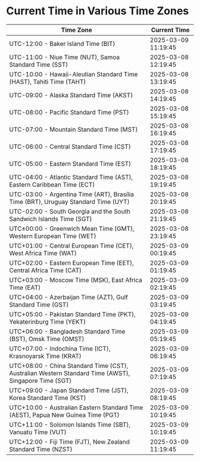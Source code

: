 # Current Time in Various Time Zones

| Time Zone | Current Time |
|-----------|--------------|
| UTC-12:00 - Baker Island Time (BIT) | 2025-03-09 11:19:45 |
| UTC-11:00 - Niue Time (NUT), Samoa Standard Time (SST) | 2025-03-08 12:19:45 |
| UTC-10:00 - Hawaii-Aleutian Standard Time (HAST), Tahiti Time (TAHT) | 2025-03-08 13:19:45 |
| UTC-09:00 - Alaska Standard Time (AKST) | 2025-03-08 14:19:45 |
| UTC-08:00 - Pacific Standard Time (PST) | 2025-03-08 15:19:45 |
| UTC-07:00 - Mountain Standard Time (MST) | 2025-03-08 16:19:45 |
| UTC-06:00 - Central Standard Time (CST) | 2025-03-08 17:19:45 |
| UTC-05:00 - Eastern Standard Time (EST) | 2025-03-08 18:19:45 |
| UTC-04:00 - Atlantic Standard Time (AST), Eastern Caribbean Time (ECT) | 2025-03-08 19:19:45 |
| UTC-03:00 - Argentina Time (ART), Brasília Time (BRT), Uruguay Standard Time (UYT) | 2025-03-08 20:19:45 |
| UTC-02:00 - South Georgia and the South Sandwich Islands Time (SGT) | 2025-03-08 21:19:45 |
| UTC±00:00 - Greenwich Mean Time (GMT), Western European Time (WET) | 2025-03-08 23:19:45 |
| UTC+01:00 - Central European Time (CET), West Africa Time (WAT) | 2025-03-09 00:19:45 |
| UTC+02:00 - Eastern European Time (EET), Central Africa Time (CAT) | 2025-03-09 01:19:45 |
| UTC+03:00 - Moscow Time (MSK), East Africa Time (EAT) | 2025-03-09 02:19:45 |
| UTC+04:00 - Azerbaijan Time (AZT), Gulf Standard Time (GST) | 2025-03-09 03:19:45 |
| UTC+05:00 - Pakistan Standard Time (PKT), Yekaterinburg Time (YEKT) | 2025-03-09 04:19:45 |
| UTC+06:00 - Bangladesh Standard Time (BST), Omsk Time (OMST) | 2025-03-09 05:19:45 |
| UTC+07:00 - Indochina Time (ICT), Krasnoyarsk Time (KRAT) | 2025-03-09 06:19:45 |
| UTC+08:00 - China Standard Time (CST), Australian Western Standard Time (AWST), Singapore Time (SGT) | 2025-03-09 07:19:45 |
| UTC+09:00 - Japan Standard Time (JST), Korea Standard Time (KST) | 2025-03-09 08:19:45 |
| UTC+10:00 - Australian Eastern Standard Time (AEST), Papua New Guinea Time (PGT) | 2025-03-09 10:19:45 |
| UTC+11:00 - Solomon Islands Time (SBT), Vanuatu Time (VUT) | 2025-03-09 10:19:45 |
| UTC+12:00 - Fiji Time (FJT), New Zealand Standard Time (NZST) | 2025-03-09 11:19:45 |
